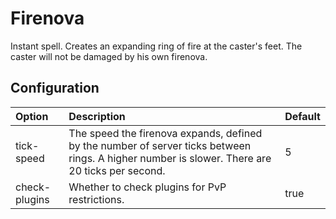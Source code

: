 # Firenova #

Instant spell. Creates an expanding ring of fire at the caster's feet. The caster will not be damaged by his own firenova.

## Configuration ##

| **Option** | **Description** | **Default** |
|:-----------|:----------------|:------------|
| tick-speed | The speed the firenova expands, defined by the number of server ticks between rings. A higher number is slower. There are 20 ticks per second. | 5           |
| check-plugins | Whether to check plugins for PvP restrictions. | true        |